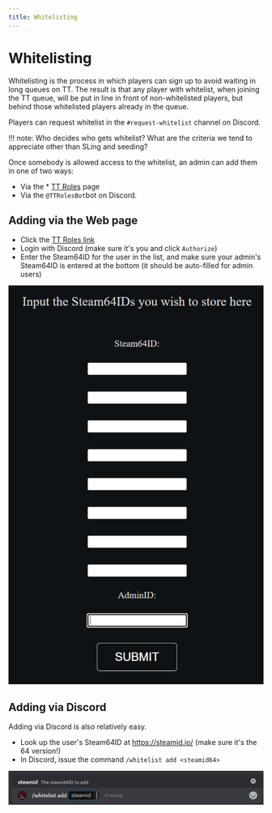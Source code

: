 ```yaml
---
title: Whitelisting
---
```


# Whitelisting

Whitelisting is the process in which players can sign up to avoid waiting in long queues on TT.  The result is that any player with whitelist, when joining the TT queue, will be put in line in front of non-whitelisted players, but behind those whitelisted players already in the queue.

Players can request whitelist in the `#request-whitelist` channel on Discord.  

!!! note:
    Who decides who gets whitelist?  What are the criteria we tend to appreciate other than SLing and seeding?

Once somebody is allowed access to the whitelist, an admin can add them in one of two ways:
* Via the * [TT Roles](http://tt-roles.tacticaltriggernometry.com/profile) page
* Via the `@TTRolesBot`bot on Discord.

## Adding via the Web page

* Click the [TT Roles link](http://tt-roles.tacticaltriggernometry.com/profile)
* Login with Discord (make sure it's you and click `Authorize`)
* Enter the Steam64ID for the user in the list, and make sure your admin's Steam64ID is entered at the bottom (it should be auto-filled for admin users)

![](./images/tt-roles.png)

## Adding via Discord

Adding via Discord is also relatively easy. 
* Look up the user's Steam64ID at https://steamid.io/ (make sure it's the 64 version!)
* In Discord, issue the command `/whitelist add <steamid64>`

![](./images/tt-roles-2.png)

